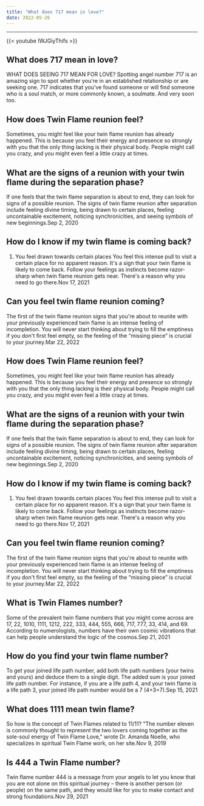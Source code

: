 ```yaml
---
title: "What does 717 mean in love?"
date: 2022-05-26
---
```


---
{{< youtube IWJGiyThifs >}}
## What does 717 mean in love?
WHAT DOES SEEING 717 MEAN FOR LOVE? Spotting angel number 717 is an amazing sign to spot whether you're in an established relationship or are seeking one. 717 indicates that you've found someone or will find someone who is a soul match, or more commonly known, a soulmate. And very soon too.

## How does Twin Flame reunion feel?
Sometimes, you might feel like your twin flame reunion has already happened. This is because you feel their energy and presence so strongly with you that the only thing lacking is their physical body. People might call you crazy, and you might even feel a little crazy at times.

## What are the signs of a reunion with your twin flame during the separation phase?
If one feels that the twin flame separation is about to end, they can look for signs of a possible reunion. The signs of twin flame reunion after separation include feeling divine timing, being drawn to certain places, feeling uncontainable excitement, noticing synchronicities, and seeing symbols of new beginnings.Sep 2, 2020

## How do I know if my twin flame is coming back?
1) You feel drawn towards certain places You feel this intense pull to visit a certain place for no apparent reason. It's a sign that your twin flame is likely to come back. Follow your feelings as instincts become razor-sharp when twin flame reunion gets near. There's a reason why you need to go there.Nov 17, 2021

## Can you feel twin flame reunion coming?
The first of the twin flame reunion signs that you're about to reunite with your previously experienced twin flame is an intense feeling of incompletion. You will never start thinking about trying to fill the emptiness if you don't first feel empty, so the feeling of the “missing piece” is crucial to your journey.Mar 22, 2022

## How does Twin Flame reunion feel?
Sometimes, you might feel like your twin flame reunion has already happened. This is because you feel their energy and presence so strongly with you that the only thing lacking is their physical body. People might call you crazy, and you might even feel a little crazy at times.

## What are the signs of a reunion with your twin flame during the separation phase?
If one feels that the twin flame separation is about to end, they can look for signs of a possible reunion. The signs of twin flame reunion after separation include feeling divine timing, being drawn to certain places, feeling uncontainable excitement, noticing synchronicities, and seeing symbols of new beginnings.Sep 2, 2020

## How do I know if my twin flame is coming back?
1) You feel drawn towards certain places You feel this intense pull to visit a certain place for no apparent reason. It's a sign that your twin flame is likely to come back. Follow your feelings as instincts become razor-sharp when twin flame reunion gets near. There's a reason why you need to go there.Nov 17, 2021

## Can you feel twin flame reunion coming?
The first of the twin flame reunion signs that you're about to reunite with your previously experienced twin flame is an intense feeling of incompletion. You will never start thinking about trying to fill the emptiness if you don't first feel empty, so the feeling of the “missing piece” is crucial to your journey.Mar 22, 2022

## What is Twin Flames number?
Some of the prevalent twin flame numbers that you might come across are 17, 22, 1010, 1111, 1212, 222, 333, 444, 555, 666, 717, 777, 33, 414, and 69. According to numerologists, numbers have their own cosmic vibrations that can help people understand the logic of the cosmos.Sep 21, 2021

## How do you find your twin flame number?
To get your joined life path number, add both life path numbers (your twins and yours) and deduce them to a single digit. The added sum is your joined life path number. For instance, if you are a life path 4, and your twin flame is a life path 3, your joined life path number would be a 7 (4+3=7).Sep 15, 2021

## What does 1111 mean twin flame?
So how is the concept of Twin Flames related to 11/11? "The number eleven is commonly thought to represent the two lovers coming together as the sole-soul energy of Twin Flame Love," wrote Dr. Amanda Noelle, who specializes in spiritual Twin Flame work, on her site.Nov 9, 2019

## Is 444 a Twin Flame number?
Twin flame number 444 is a message from your angels to let you know that you are not alone on this spiritual journey – there is another person (or people) on the same path, and they would like for you to make contact and strong foundations.Nov 29, 2021

